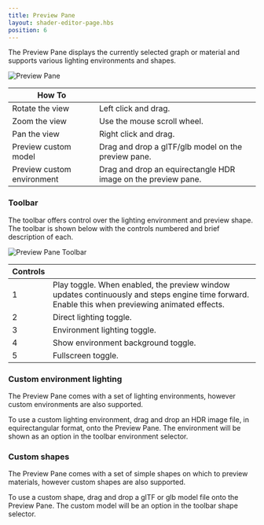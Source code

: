 ```yaml
---
title: Preview Pane
layout: shader-editor-page.hbs
position: 6
---
```


The Preview Pane displays the currently selected graph or material and supports various lighting environments and shapes.

![Preview Pane][1]

| How To |  |
|---|---|
| Rotate the view | Left click and drag. |
| Zoom the view | Use the mouse scroll wheel. |
| Pan the view | Right click and drag. |
| Preview custom model | Drag and drop a glTF/glb model on the preview pane. |
| Preview custom environment | Drag and drop an equirectangle HDR image on the preview pane. |

### Toolbar

The toolbar offers control over the lighting environment and preview shape. The toolbar is shown below with the controls numbered and brief description of each.

![Preview Pane Toolbar][2]

| Controls | |
|---|---|
| 1 | Play toggle. When enabled, the preview window updates continuously and steps engine time forward. Enable this when previewing animated effects.
| 2 | Direct lighting toggle. |
| 3 | Environment lighting toggle. |
| 4 | Show environment background toggle. |
| 5 | Fullscreen toggle. |

### Custom environment lighting

The Preview Pane comes with a set of lighting environments, however custom environments are also supported.

To use a custom lighting environment, drag and drop an HDR image file, in equirectangular format, onto the Preview Pane. The environment will be shown as an option in the toolbar environment selector.

### Custom shapes

The Preview Pane comes with a set of simple shapes on which to preview materials, however custom shapes are also supported.

To use a custom shape, drag and drop a glTF or glb model file onto the Preview Pane. The custom model will be an option in the toolbar shape selector.

[1]: /images/shader-editor/preview-pane.png
[2]: /images/shader-editor/preview-pane-toolbar.png
